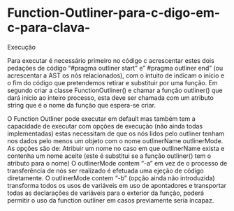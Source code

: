 # Function-Outliner-para-c-digo-em-c-para-clava-

Execução 

Para executar é necessário primeiro no código c acrescentar estes dois pedações de código “#pragma outliner start” e” #pragma outliner end” (ou acrescentar a AST os nós relacionados), com o intuito de indicam o início e o fim do código que pretendemos retirar e substituir por uma função. Em segundo criar a classe FunctionOutliner() e chamar a função outliner() que dará inicio ao inteiro processo, esta deve ser chamada com um atributo string que é o nome da função que espera-se criar.

O Function Outliner pode executar em default mas também tem a capacidade de executar com opções de execução (não ainda todas implementadas) estas necessitam de que os nós lidos pelo outliner tenham nos dados pelo menos um objeto com o nome outlinerName outlinerMode. As opções são de:
	Atribuir um nome no caso em que outlinerName exista e contenha um nome aceite (este é substitui se a função outliner() tem o atributo para o nome)
	O outlinerMode contem “-a” em vez de o processo de transferência de nós ser realizado é efetuada uma ejeção de código diretamente.
	O outlinerMode contem “-b” (opção ainda não introduzida) transforma todos os usos de variáveis em uso de apontadores e transportar todas as declarações de variáveis para o exterior da função, poderá permitir o uso da function outliner em casos previamente seria incapaz.

